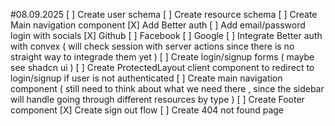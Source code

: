 #08.09.2025
[ ] Create user schema
[ ] Create resource schema
[ ] Create Main navigation component
[X] Add Better auth
[ ] Add email/password login with socials
[X] Github
[ ] Facebook
[ ] Google
[ ] Integrate Better auth with convex ( will check session with server actions since there is no straight way to integrade them yet )
[ ] Create login/signup forms ( maybe see shadcn ui )
[ ] Create ProtectedLayout client component to redirect to login/signup if user is not authenticated
[ ] Create main navigation component ( still need to think about what we need there , since the sidebar will handle going through different resources by type )
[ ] Create Footer component
[X] Create sign out flow
[ ] Create 404 not found page

